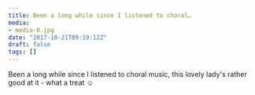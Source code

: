 ```yaml
---
title: Been a long while since I listened to choral…
media:
- media-0.jpg
date: "2017-10-21T09:19:12Z"
draft: false
tags: []
---
```

Been a long while since I listened to choral music, this lovely lady's rather good at it - what a treat ☺️
